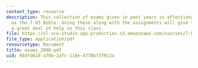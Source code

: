 ```yaml
---
content_type: resource
description: This collection of exams given in past years is affectionately known
  as the 7.03 Bible. Using these along with the assignments will give the student
  a great deal of help in this class.
file: https://ol-ocw-studio-app-production.s3.amazonaws.com/courses/7-03-genetics-fall-2004/08dfd61da70b2afc118e4778b73f0c2a_exams_2000.pdf
file_type: application/pdf
resourcetype: Document
title: exams_2000.pdf
uid: 08dfd61d-a70b-2afc-118e-4778b73f0c2a
---
```

